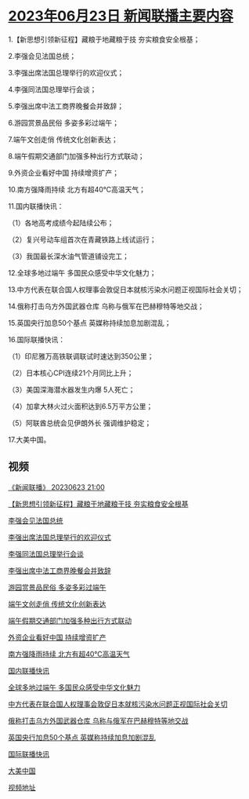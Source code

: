 # [2023年06月23日 新闻联播主要内容](https://tv.cctv.com/lm/xwlb/day/20230623.shtml)

1.【新思想引领新征程】藏粮于地藏粮于技 夯实粮食安全根基；

2.李强会见法国总统；

3.李强出席法国总理举行的欢迎仪式；

4.李强同法国总理举行会谈；

5.李强出席中法工商界晚餐会并致辞；

6.游园赏景品民俗 多姿多彩过端午；

7.端午文创走俏 传统文化创新表达；

8.端午假期交通部门加强多种出行方式联动；

9.外资企业看好中国 持续增资扩产；

10.南方强降雨持续 北方有超40℃高温天气；

11.国内联播快讯：

（1）各地高考成绩今起陆续公布；

（2）复兴号动车组首次在青藏铁路上线试运行；

（3）我国最长深水油气管道铺设完工；

12.全球多地过端午 多国民众感受中华文化魅力；

13.中方代表在联合国人权理事会敦促日本就核污染水问题正视国际社会关切；

14.俄称打击乌方外国武器仓库 乌称与俄军在巴赫穆特等地交战；

15.英国央行加息50个基点 英媒称持续加息加剧混乱；

16.国际联播快讯：

（1）印尼雅万高铁联调联试时速达到350公里；

（2）日本核心CPI连续21个月同比上升；

（3）美国深海潜水器发生内爆 5人死亡；

（4）加拿大林火过火面积达到6.5万平方公里；

（5）阿联酋总统会见伊朗外长 强调维护稳定；

17.大美中国。

## 视频

[《新闻联播》 20230623 21:00](https://tv.cctv.com/2023/06/23/VIDEs9OYzkTt6NxcIGTOUpHQ230623.shtml)

[【新思想引领新征程】藏粮于地藏粮于技 夯实粮食安全根基](https://tv.cctv.com/2023/06/23/VIDENKX9dF4K4iAuMOZ5gNeI230623.shtml)

[李强会见法国总统](https://tv.cctv.com/2023/06/23/VIDE1euEhALJoQNx5Nu2nQKQ230623.shtml)

[李强出席法国总理举行的欢迎仪式](https://tv.cctv.com/2023/06/23/VIDENkUr7moT3DrYYJtI0c3B230623.shtml)

[李强同法国总理举行会谈](https://tv.cctv.com/2023/06/23/VIDEnEFLHy4a6KuwIYJd6qgP230623.shtml)

[李强出席中法工商界晚餐会并致辞](https://tv.cctv.com/2023/06/23/VIDEY5cLZ8NggbaUvfpnbFRA230623.shtml)

[游园赏景品民俗 多姿多彩过端午](https://tv.cctv.com/2023/06/23/VIDEBasDUlhC5WsfHp8G1mWt230623.shtml)

[端午文创走俏 传统文化创新表达](https://tv.cctv.com/2023/06/23/VIDE5mi98rZ0erGL26blElNm230623.shtml)

[端午假期交通部门加强多种出行方式联动](https://tv.cctv.com/2023/06/23/VIDEefyzLtVOYojx0rrtuyDb230623.shtml)

[外资企业看好中国 持续增资扩产](https://tv.cctv.com/2023/06/23/VIDEauWOfT3NSDRIvrJKjMb8230623.shtml)

[南方强降雨持续 北方有超40℃高温天气](https://tv.cctv.com/2023/06/23/VIDEKzd3A8AUwxSRrmqFA08A230623.shtml)

[国内联播快讯](https://tv.cctv.com/2023/06/23/VIDExSYuUCAf9rEBd75MwgFZ230623.shtml)

[全球多地过端午 多国民众感受中华文化魅力](https://tv.cctv.com/2023/06/23/VIDE6ybh0eucfwRPncLKZASM230623.shtml)

[中方代表在联合国人权理事会敦促日本就核污染水问题正视国际社会关切](https://tv.cctv.com/2023/06/23/VIDE3uYwaSQVvjuS9P1FHlzs230623.shtml)

[俄称打击乌方外国武器仓库 乌称与俄军在巴赫穆特等地交战](https://tv.cctv.com/2023/06/23/VIDEto46gQLgFjcF9o8CEn4Y230623.shtml)

[英国央行加息50个基点 英媒称持续加息加剧混乱](https://tv.cctv.com/2023/06/23/VIDE8DIL2fjoeMhJpj2ElGcI230623.shtml)

[国际联播快讯](https://tv.cctv.com/2023/06/23/VIDELzfntUqoUYWNaUt37sQy230623.shtml)

[大美中国](https://tv.cctv.com/2023/06/23/VIDEXAZinDVYZWPNccvz261h230623.shtml)

[视频地址](https://tv.cctv.com/lm/xwlb/day/20230623.shtml) 

